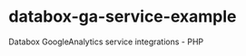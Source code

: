 databox-ga-service-example
==========================

Databox GoogleAnalytics service integrations - PHP
